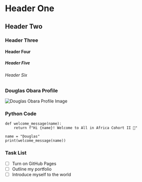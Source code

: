 # Header One
## Header Two
### Header Three
#### Header Four
##### Header Five
###### Header Six

### Douglas Obara Profile
![Douglas Obara Profile Image](https://media.licdn.com/dms/image/D4D03AQGZ4VHRP9BtfA/profile-displayphoto-shrink_200_200/0/1712908651098?e=1720656000&v=beta&t=Xu9T703TnV6iEuqTL-THP8Sp8KCv3sbnZ6r27-hq7z4)

### Python Code
```
def welcome_message(name):
    return f"Hi {name}! Welcome to All in Africa Cohort II 🎉"

name = "Douglas"
print(welcome_message(name))

```

### Task List
- [ ] Turn on GitHub Pages
- [ ] Outline my portfolio
- [ ] Introduce myself to the world
